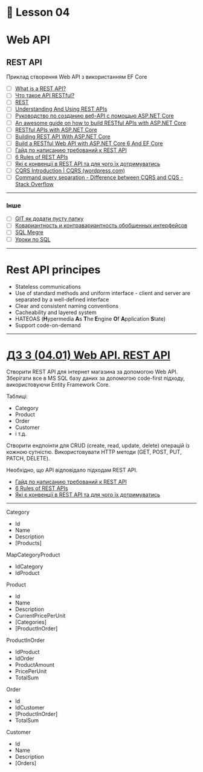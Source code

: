 # 📗 Lesson 04

# Web API

## REST API

Приклад створення Web API з використанням EF Core

- [ ] [What is a REST API?](https://www.ibm.com/topics/rest-apis#:~:text=the%20next%20step-,What%20is%20a%20REST%20API%3F,representational%20state%20transfer%20architectural%20style)
- [ ] [Что такое API RESTful?](https://aws.amazon.com/ru/what-is/restful-api/)
- [ ] [REST](https://en.wikipedia.org/wiki/REST)
- [ ] [Understanding And Using REST APIs](https://www.smashingmagazine.com/2018/01/understanding-using-rest-api/)
- [ ] [Руководство по созданию веб-API с помощью ASP.NET Core](https://learn.microsoft.com/ru-ru/aspnet/core/tutorials/first-web-api?view=aspnetcore-7.0&tabs=visual-studio)
- [ ] [An awesome guide on how to build RESTful APIs with ASP.NET Core](https://www.freecodecamp.org/news/an-awesome-guide-on-how-to-build-restful-apis-with-asp-net-core-87b818123e28/)
- [ ] [RESTful APIs with ASP.NET Core](https://code-maze.com/net-core-series/)
- [ ] [Building REST API With ASP.NET Core](https://betterprogramming.pub/building-rest-api-with-asp-net-core-3cd144d222d8)
- [ ] [Build a RESTful Web API with ASP.NET Core 6 And EF Core](https://www.codingvila.com/2021/05/create-rest-api-with-asp-dot-net-core-5-entity-framework-core.html)
- [ ] [Гайд по написанию требований к REST API](https://wearecommunity.io/communities/bakyiv/articles/1264)
- [ ] [6 Rules of REST APIs](https://appmaster.io/blog/the-six-rules-of-rest-apis)
- [ ] [Які є конвенції в REST API та для чого їх дотримуватись](https://dou.ua/forums/topic/34550/)
- [ ] [CQRS Introduction | CQRS (wordpress.com)](https://cqrs.wordpress.com/documents/cqrs-introduction/)
- [ ] [Command query separation - Difference between CQRS and CQS - Stack Overflow](https://stackoverflow.com/questions/34255490/difference-between-cqrs-and-cqs)
---
### Інше

- [ ] [GIT як додати пусту папку](https://phoenixnap.com/kb/git-add-empty-directory)
- [ ] [Ковариантность и контравариантность обобщенных интерфейсов](https://metanit.com/sharp/tutorial/3.27.php)
- [ ] [SQL Megre](https://ru.wikipedia.org/wiki/Merge_(SQL))
- [ ] [Уроки по SQL](https://www.sqlservertutorial.net/)

---

# Rest API principes
- Stateless communications
- Use of standard methods and uniform interface - client and server are separated by a well-defined interface
- Clear and consistent naming conventions
- Cacheability and layered system
- HATEOAS (**H**ypermedia **A**s **T**he **E**ngine **O**f **A**pplication **S**tate)
- Support code-on-demand

---
# [ДЗ 3 (04.01) Web API. REST API](https://lms.ithillel.ua/groups/65a65fe34c3a2d3372eef8ea/homeworks/65f2ff97dcabf5dbd18dcb0f)

Створити REST API для інтернет магазина за допомогою Web API.
Зберігати все в MS SQL базу даних за допомогою code-first підходу, використовуючи Entity Framework Core.

Таблицi:
- Category
- Product
- Order
- Customer
- і т.д.

Створити ендпоінти для CRUD (create, read, update, delete) операцій із кожною сутністю.
Використовувати HTTP методи (GET, POST, PUT, PATCH, DELETE).

Необхідно, що API відповідало підходам REST API.
- [Гайд по написанию требований к REST API](https://wearecommunity.io/communities/bakyiv/articles/1264)
- [6 Rules of REST APIs](https://appmaster.io/blog/the-six-rules-of-rest-apis)
- [Які є конвенції в REST API та для чого їх дотримуватись](https://dou.ua/forums/topic/34550/)

---

Category
- Id
- Name
- Description
- [Products]

MapCategoryProduct
- IdCategory
- IdProduct

Product
- Id
- Name
- Description
- CurrentPricePerUnit
- [Categories]
- [ProductInOrder]

ProductInOrder
- IdProduct
- IdOrder
- ProductAmount
- PricePerUnit
- TotalSum

Order
- Id
- IdCustomer
- [ProductInOrder]
- TotalSum

Customer
- Id
- Name
- Description
- [Orders]
